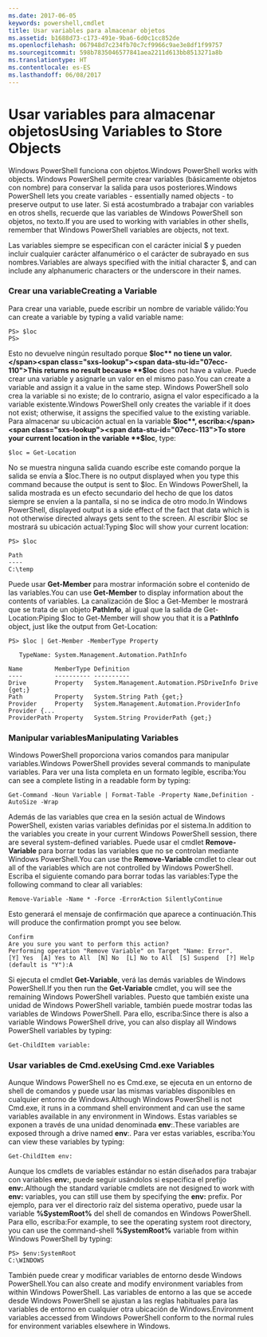 ```yaml
---
ms.date: 2017-06-05
keywords: powershell,cmdlet
title: Usar variables para almacenar objetos
ms.assetid: b1688d73-c173-491e-9ba6-6d0c1cc852de
ms.openlocfilehash: 067948d7c234fb70c7cf9966c9ae3e8df1f99757
ms.sourcegitcommit: 598b7835046577841aea2211d613bb8513271a8b
ms.translationtype: HT
ms.contentlocale: es-ES
ms.lasthandoff: 06/08/2017
---
```

# <a name="using-variables-to-store-objects"></a><span data-ttu-id="07ecc-103">Usar variables para almacenar objetos</span><span class="sxs-lookup"><span data-stu-id="07ecc-103">Using Variables to Store Objects</span></span>
<span data-ttu-id="07ecc-104">Windows PowerShell funciona con objetos.</span><span class="sxs-lookup"><span data-stu-id="07ecc-104">Windows PowerShell works with objects.</span></span> <span data-ttu-id="07ecc-105">Windows PowerShell permite crear variables (básicamente objetos con nombre) para conservar la salida para usos posteriores.</span><span class="sxs-lookup"><span data-stu-id="07ecc-105">Windows PowerShell lets you create variables - essentially named objects - to preserve output to use later.</span></span> <span data-ttu-id="07ecc-106">Si está acostumbrado a trabajar con variables en otros shells, recuerde que las variables de Windows PowerShell son objetos, no texto.</span><span class="sxs-lookup"><span data-stu-id="07ecc-106">If you are used to working with variables in other shells, remember that Windows PowerShell variables are objects, not text.</span></span>

<span data-ttu-id="07ecc-107">Las variables siempre se especifican con el carácter inicial $ y pueden incluir cualquier carácter alfanumérico o el carácter de subrayado en sus nombres.</span><span class="sxs-lookup"><span data-stu-id="07ecc-107">Variables are always specified with the initial character $, and can include any alphanumeric characters or the underscore in their names.</span></span>

### <a name="creating-a-variable"></a><span data-ttu-id="07ecc-108">Crear una variable</span><span class="sxs-lookup"><span data-stu-id="07ecc-108">Creating a Variable</span></span>
<span data-ttu-id="07ecc-109">Para crear una variable, puede escribir un nombre de variable válido:</span><span class="sxs-lookup"><span data-stu-id="07ecc-109">You can create a variable by typing a valid variable name:</span></span>

```
PS> $loc
PS>
```

<span data-ttu-id="07ecc-110">Esto no devuelve ningún resultado porque **$loc** no tiene un valor.</span><span class="sxs-lookup"><span data-stu-id="07ecc-110">This returns no result because **$loc** does not have a value.</span></span> <span data-ttu-id="07ecc-111">Puede crear una variable y asignarle un valor en el mismo paso.</span><span class="sxs-lookup"><span data-stu-id="07ecc-111">You can create a variable and assign it a value in the same step.</span></span> <span data-ttu-id="07ecc-112">Windows PowerShell solo crea la variable si no existe; de lo contrario, asigna el valor especificado a la variable existente.</span><span class="sxs-lookup"><span data-stu-id="07ecc-112">Windows PowerShell only creates the variable if it does not exist; otherwise, it assigns the specified value to the existing variable.</span></span> <span data-ttu-id="07ecc-113">Para almacenar su ubicación actual en la variable **$loc**, escriba:</span><span class="sxs-lookup"><span data-stu-id="07ecc-113">To store your current location in the variable **$loc**, type:</span></span>

```
$loc = Get-Location
```

<span data-ttu-id="07ecc-114">No se muestra ninguna salida cuando escribe este comando porque la salida se envía a $loc.</span><span class="sxs-lookup"><span data-stu-id="07ecc-114">There is no output displayed when you type this command because the output is sent to $loc.</span></span> <span data-ttu-id="07ecc-115">En Windows PowerShell, la salida mostrada es un efecto secundario del hecho de que los datos siempre se envíen a la pantalla, si no se indica de otro modo.</span><span class="sxs-lookup"><span data-stu-id="07ecc-115">In Windows PowerShell, displayed output is a side effect of the fact that data which is not otherwise directed always gets sent to the screen.</span></span> <span data-ttu-id="07ecc-116">Al escribir $loc se mostrará su ubicación actual:</span><span class="sxs-lookup"><span data-stu-id="07ecc-116">Typing $loc will show your current location:</span></span>

```
PS> $loc

Path
----
C:\temp
```

<span data-ttu-id="07ecc-117">Puede usar **Get-Member** para mostrar información sobre el contenido de las variables.</span><span class="sxs-lookup"><span data-stu-id="07ecc-117">You can use **Get-Member** to display information about the contents of variables.</span></span> <span data-ttu-id="07ecc-118">La canalización de $loc a Get-Member le mostrará que se trata de un objeto **PathInfo**, al igual que la salida de Get-Location:</span><span class="sxs-lookup"><span data-stu-id="07ecc-118">Piping $loc to Get-Member will show you that it is a **PathInfo** object, just like the output from Get-Location:</span></span>

```
PS> $loc | Get-Member -MemberType Property

   TypeName: System.Management.Automation.PathInfo

Name         MemberType Definition
----         ---------- ----------
Drive        Property   System.Management.Automation.PSDriveInfo Drive {get;}
Path         Property   System.String Path {get;}
Provider     Property   System.Management.Automation.ProviderInfo Provider {...
ProviderPath Property   System.String ProviderPath {get;}
```

### <a name="manipulating-variables"></a><span data-ttu-id="07ecc-119">Manipular variables</span><span class="sxs-lookup"><span data-stu-id="07ecc-119">Manipulating Variables</span></span>
<span data-ttu-id="07ecc-120">Windows PowerShell proporciona varios comandos para manipular variables.</span><span class="sxs-lookup"><span data-stu-id="07ecc-120">Windows PowerShell provides several commands to manipulate variables.</span></span> <span data-ttu-id="07ecc-121">Para ver una lista completa en un formato legible, escriba:</span><span class="sxs-lookup"><span data-stu-id="07ecc-121">You can see a complete listing in a readable form by typing:</span></span>

```
Get-Command -Noun Variable | Format-Table -Property Name,Definition -AutoSize -Wrap
```

<span data-ttu-id="07ecc-122">Además de las variables que crea en la sesión actual de Windows PowerShell, existen varias variables definidas por el sistema.</span><span class="sxs-lookup"><span data-stu-id="07ecc-122">In addition to the variables you create in your current Windows PowerShell session, there are several system-defined variables.</span></span> <span data-ttu-id="07ecc-123">Puede usar el cmdlet **Remove-Variable** para borrar todas las variables que no se controlan mediante Windows PowerShell.</span><span class="sxs-lookup"><span data-stu-id="07ecc-123">You can use the **Remove-Variable** cmdlet to clear out all of the variables which are not controlled by Windows PowerShell.</span></span> <span data-ttu-id="07ecc-124">Escriba el siguiente comando para borrar todas las variables:</span><span class="sxs-lookup"><span data-stu-id="07ecc-124">Type the following command to clear all variables:</span></span>

```
Remove-Variable -Name * -Force -ErrorAction SilentlyContinue
```

<span data-ttu-id="07ecc-125">Esto generará el mensaje de confirmación que aparece a continuación.</span><span class="sxs-lookup"><span data-stu-id="07ecc-125">This will produce the confirmation prompt you see below.</span></span>

```
Confirm
Are you sure you want to perform this action?
Performing operation "Remove Variable" on Target "Name: Error".
[Y] Yes  [A] Yes to All  [N] No  [L] No to All  [S] Suspend  [?] Help
(default is "Y"):A
```

<span data-ttu-id="07ecc-126">Si ejecuta el cmdlet **Get-Variable**, verá las demás variables de Windows PowerShell.</span><span class="sxs-lookup"><span data-stu-id="07ecc-126">If you then run the **Get-Variable** cmdlet, you will see the remaining Windows PowerShell variables.</span></span> <span data-ttu-id="07ecc-127">Puesto que también existe una unidad de Windows PowerShell variable, también puede mostrar todas las variables de Windows PowerShell. Para ello, escriba:</span><span class="sxs-lookup"><span data-stu-id="07ecc-127">Since there is also a variable Windows PowerShell drive, you can also display all Windows PowerShell variables by typing:</span></span>

```
Get-ChildItem variable:
```

### <a name="using-cmdexe-variables"></a><span data-ttu-id="07ecc-128">Usar variables de Cmd.exe</span><span class="sxs-lookup"><span data-stu-id="07ecc-128">Using Cmd.exe Variables</span></span>
<span data-ttu-id="07ecc-129">Aunque Windows PowerShell no es Cmd.exe, se ejecuta en un entorno de shell de comandos y puede usar las mismas variables disponibles en cualquier entorno de Windows.</span><span class="sxs-lookup"><span data-stu-id="07ecc-129">Although Windows PowerShell is not Cmd.exe, it runs in a command shell environment and can use the same variables available in any environment in Windows.</span></span> <span data-ttu-id="07ecc-130">Estas variables se exponen a través de una unidad denominada **env**:.</span><span class="sxs-lookup"><span data-stu-id="07ecc-130">These variables are exposed through a drive named **env**:.</span></span> <span data-ttu-id="07ecc-131">Para ver estas variables, escriba:</span><span class="sxs-lookup"><span data-stu-id="07ecc-131">You can view these variables by typing:</span></span>

```
Get-ChildItem env:
```

<span data-ttu-id="07ecc-132">Aunque los cmdlets de variables estándar no están diseñados para trabajar con variables **env:**, puede seguir usándolos si especifica el prefijo **env:**.</span><span class="sxs-lookup"><span data-stu-id="07ecc-132">Although the standard variable cmdlets are not designed to work with **env:** variables, you can still use them by specifying the **env:** prefix.</span></span> <span data-ttu-id="07ecc-133">Por ejemplo, para ver el directorio raíz del sistema operativo, puede usar la variable **%SystemRoot%** del shell de comandos en Windows PowerShell. Para ello, escriba:</span><span class="sxs-lookup"><span data-stu-id="07ecc-133">For example, to see the operating system root directory, you can use the command-shell **%SystemRoot%** variable from within Windows PowerShell by typing:</span></span>

```
PS> $env:SystemRoot
C:\WINDOWS
```

<span data-ttu-id="07ecc-134">También puede crear y modificar variables de entorno desde Windows PowerShell.</span><span class="sxs-lookup"><span data-stu-id="07ecc-134">You can also create and modify environment variables from within Windows PowerShell.</span></span> <span data-ttu-id="07ecc-135">Las variables de entorno a las que se accede desde Windows PowerShell se ajustan a las reglas habituales para las variables de entorno en cualquier otra ubicación de Windows.</span><span class="sxs-lookup"><span data-stu-id="07ecc-135">Environment variables accessed from Windows PowerShell conform to the normal rules for environment variables elsewhere in Windows.</span></span>

